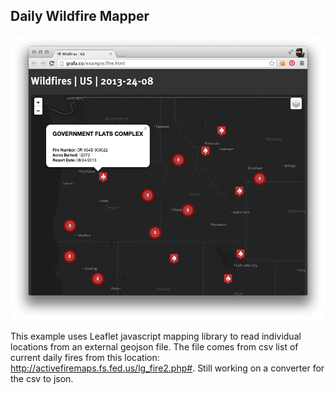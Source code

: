 ## Daily Wildfire Mapper

![screenshot](screenshot.png)

This example uses Leaflet javascript mapping library to read individual locations from an external geojson file. The file comes from csv list of current daily fires from this location: <http://activefiremaps.fs.fed.us/lg_fire2.php#>. Still working on a converter for the csv to json.